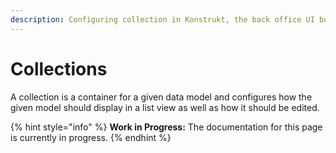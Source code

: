 ```yaml
---
description: Configuring collection in Konstrukt, the back office UI builder for Umbraco.
---
```


# Collections

A collection is a container for a given data model and configures how the given model should display in a list view as well as how it should be edited.

{% hint style="info" %}
**Work in Progress:** The documentation for this page is currently in progress.
{% endhint %}